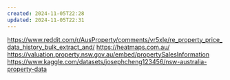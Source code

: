 ```yaml
---
created: 2024-11-05T22:28
updated: 2024-11-05T22:31
---
```

https://www.reddit.com/r/AusProperty/comments/vr5xle/re_property_price_data_history_bulk_extract_and/
https://heatmaps.com.au/
https://valuation.property.nsw.gov.au/embed/propertySalesInformation
https://www.kaggle.com/datasets/josephcheng123456/nsw-australia-property-data